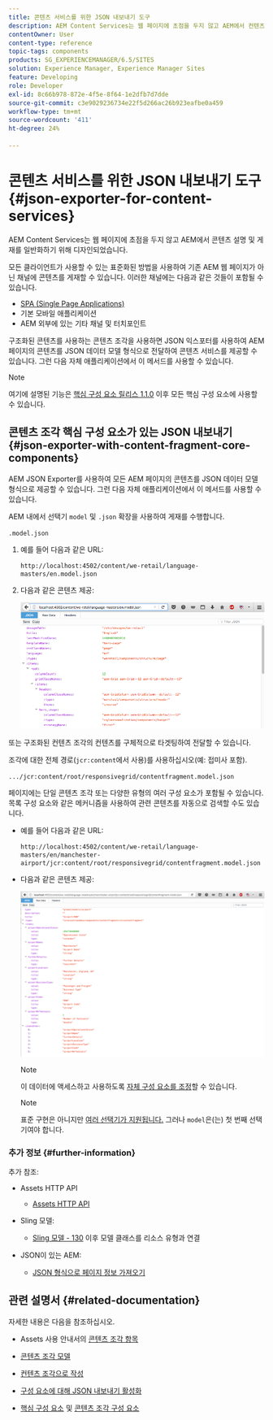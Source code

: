 ```yaml
---
title: 콘텐츠 서비스를 위한 JSON 내보내기 도구
description: AEM Content Services는 웹 페이지에 초점을 두지 않고 AEM에서 컨텐츠 설명 및 게재를 일반화하기 위해 디자인되었습니다. 모든 클라이언트가 사용할 수 있는 표준화된 방법을 사용하여 기존 AEM 웹 페이지가 아닌 채널에 콘텐츠를 게재할 수 있습니다.
contentOwner: User
content-type: reference
topic-tags: components
products: SG_EXPERIENCEMANAGER/6.5/SITES
solution: Experience Manager, Experience Manager Sites
feature: Developing
role: Developer
exl-id: 8c66b978-872e-4f5e-8f64-1e2dfb7d7dde
source-git-commit: c3e9029236734e22f5d266ac26b923eafbe0a459
workflow-type: tm+mt
source-wordcount: '411'
ht-degree: 24%

---
```


# 콘텐츠 서비스를 위한 JSON 내보내기 도구{#json-exporter-for-content-services}

AEM Content Services는 웹 페이지에 초점을 두지 않고 AEM에서 콘텐츠 설명 및 게재를 일반화하기 위해 디자인되었습니다.

모든 클라이언트가 사용할 수 있는 표준화된 방법을 사용하여 기존 AEM 웹 페이지가 아닌 채널에 콘텐츠를 게재할 수 있습니다. 이러한 채널에는 다음과 같은 것들이 포함될 수 있습니다.

* [SPA (Single Page Applications)](spa-walkthrough.md)
* 기본 모바일 애플리케이션
* AEM 외부에 있는 기타 채널 및 터치포인트

구조화된 콘텐츠를 사용하는 콘텐츠 조각을 사용하면 JSON 익스포터를 사용하여 AEM 페이지의 콘텐츠를 JSON 데이터 모델 형식으로 전달하여 콘텐츠 서비스를 제공할 수 있습니다. 그런 다음 자체 애플리케이션에서 이 메서드를 사용할 수 있습니다.

>[!NOTE]
>
>여기에 설명된 기능은 [핵심 구성 요소 릴리스 1.1.0](https://experienceleague.adobe.com/docs/experience-manager-core-components/using/introduction.html) 이후 모든 핵심 구성 요소에 사용할 수 있습니다.

## 콘텐츠 조각 핵심 구성 요소가 있는 JSON 내보내기 {#json-exporter-with-content-fragment-core-components}

AEM JSON Exporter를 사용하여 모든 AEM 페이지의 콘텐츠를 JSON 데이터 모델 형식으로 제공할 수 있습니다. 그런 다음 자체 애플리케이션에서 이 메서드를 사용할 수 있습니다.

AEM 내에서 선택기 `model` 및 `.json` 확장을 사용하여 게재를 수행합니다.

`.model.json`

1. 예를 들어 다음과 같은 URL:

   ```shell
   http://localhost:4502/content/we-retail/language-masters/en.model.json
   ```

1. 다음과 같은 콘텐츠 제공:

   ![chlimage_1-192](assets/chlimage_1-192.png)

또는 구조화된 컨텐츠 조각의 컨텐츠를 구체적으로 타겟팅하여 전달할 수 있습니다.

조각에 대한 전체 경로(`jcr:content`에서 사용)를 사용하십시오(예: 접미사 포함).

`.../jcr:content/root/responsivegrid/contentfragment.model.json`

페이지에는 단일 콘텐츠 조각 또는 다양한 유형의 여러 구성 요소가 포함될 수 있습니다. 목록 구성 요소와 같은 메커니즘을 사용하여 관련 콘텐츠를 자동으로 검색할 수도 있습니다.

* 예를 들어 다음과 같은 URL:

  ```shell
  http://localhost:4502/content/we-retail/language-masters/en/manchester-airport/jcr:content/root/responsivegrid/contentfragment.model.json
  ```

* 다음과 같은 콘텐츠 제공:

  ![chlimage_1-193](assets/chlimage_1-193.png)

  >[!NOTE]
  >
  >이 데이터에 액세스하고 사용하도록 [자체 구성 요소를 조정](/help/sites-developing/json-exporter-components.md)할 수 있습니다.

  >[!NOTE]
  >
  >표준 구현은 아니지만 [여러 선택기가 지원됩니다.](json-exporter-components.md#multiple-selectors) 그러나 `model`은(는) 첫 번째 선택기여야 합니다.

### 추가 정보 {#further-information}

추가 참조:

* Assets HTTP API

   * [Assets HTTP API](/help/assets/mac-api-assets.md)

* Sling 모델:

   * [Sling 모델 - 130](https://sling.apache.org/documentation/bundles/models.html#associating-a-model-class-with-a-resource-type-since-130) 이후 모델 클래스를 리소스 유형과 연결

* JSON이 있는 AEM:

   * [JSON 형식으로 페이지 정보 가져오기](/help/sites-developing/pageinfo.md)

## 관련 설명서 {#related-documentation}

자세한 내용은 다음을 참조하십시오.

* Assets 사용 안내서의 [콘텐츠 조각 항목](/help/assets/content-fragments/content-fragments.md)

* [콘텐츠 조각 모델](/help/assets/content-fragments/content-fragments-models.md)
* [컨텐츠 조각으로 작성](/help/sites-authoring/content-fragments.md)
* [구성 요소에 대해 JSON 내보내기 활성화](/help/sites-developing/json-exporter-components.md)

* [핵심 구성 요소](https://experienceleague.adobe.com/docs/experience-manager-core-components/using/introduction.html) 및 [콘텐츠 조각 구성 요소](https://experienceleague.adobe.com/docs/experience-manager-core-components/using/wcm-components/content-fragment-component.html)
